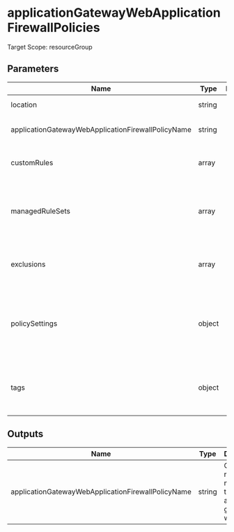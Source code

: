 # applicationGatewayWebApplicationFirewallPolicies

Target Scope: resourceGroup

## Parameters
| Name | Type | Required | Validation | Default value | Description |
| -- |  -- | -- | -- | -- | -- |
| location | string | <input type="checkbox"> | None | <pre>resourceGroup().location</pre> | Specifies the Azure location where the resource should be created. Defaults to the resourcegroup location. |
| applicationGatewayWebApplicationFirewallPolicyName | string | <input type="checkbox" checked> | Length between 1-80 | <pre></pre> | The resourcename of the Web Application Firewall policy name to be used. |
| customRules | array | <input type="checkbox"> | None | <pre>[]</pre> | The custom rules inside the policy. For array/object structure, please refer to https://docs.microsoft.com/en-us/azure/templates/microsoft.network/applicationgatewaywebapplicationfirewallpolicies?tabs=bicep#webapplicationfirewallcustomrule. |
| managedRuleSets | array | <input type="checkbox"> | None | <pre>[<br>  {<br>    ruleSetType: 'OWASP'<br>    ruleSetVersion: '3.1'<br>  }<br>]</pre> | The managed rule sets that are associated with the policy. This defaults to OWASP 3.1. For array/object structure, please refer to https://docs.microsoft.com/en-us/azure/templates/microsoft.network/applicationgatewaywebapplicationfirewallpolicies?tabs=bicep#managedruleset. |
| exclusions | array | <input type="checkbox"> | None | <pre>[]</pre> | Sometimes WAF might block a request that you want to allow for your application. WAF exclusion lists allow you to omit certain request attributes from a WAF evaluation. The rest of the request is evaluated as normal, please refer to https://learn.microsoft.com/en-us/azure/web-application-firewall/ag/application-gateway-waf-configuration?tabs=bicep |
| policySettings | object | <input type="checkbox"> | None | <pre>{<br>  requestBodyCheck: true<br>  maxRequestBodySizeInKb: 128<br>  fileUploadLimitInMb: 100<br>  state: 'Enabled'<br>  mode: 'Prevention'<br>}</pre> | The PolicySettings for policy. This defaults to an enabled policy in prevention mode. For array/object structure, please refer to https://docs.microsoft.com/en-us/azure/templates/microsoft.network/applicationgatewaywebapplicationfirewallpolicies?tabs=bicep#policysettings. |
| tags | object | <input type="checkbox"> | None | <pre>{}</pre> | The tags to apply to this resource. This is an object with key/value pairs.<br>Example:<br>{<br>&nbsp;&nbsp;&nbsp;FirstTag: myvalue<br>&nbsp;&nbsp;&nbsp;SecondTag: another value<br>} |
## Outputs
| Name | Type | Description |
| -- |  -- | -- |
| applicationGatewayWebApplicationFirewallPolicyName | string | Ouputs the resource name of this application gateway waf policy. |


